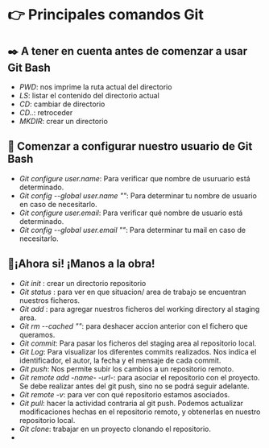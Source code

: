 # :point_right: **Principales comandos Git**
## :black_nib: A tener en cuenta antes de comenzar a usar Git Bash
- *PWD*: nos imprime la ruta actual del directorio
- *LS*: listar el contenido del directorio actual
- *CD*: cambiar de directorio
- *CD..*: retroceder
- *MKDIR*: crear un directorio   

## :wrench: Comenzar a configurar nuestro usuario de  Git Bash
  
  - *Git configure user.name*: Para verificar que nombre de usuruario está determinado.
  -  *Git config --global user.name ""*: Para determinar tu nombre de usuario en caso de necesitarlo.
  -  *Git configure user.email*: Para verificar qué nombre de usuario está determinado.
  - *Git config --global user.email ""*:  Para determinar tu mail en caso de necesitarlo.

## :construction_worker:¡Ahora si! ¡Manos a la obra!
  
- *Git init* : crear un directorio repositorio
- *Git status* : para ver en que situacion/ area de trabajo se encuentran nuestros ficheros.
- *Git add* : para agregar nuestros ficheros del working directory al staging area.
- *Git rm --cached ""*: para deshacer accion anterior con el fichero que queramos.
-  *Git commit*: Para pasar los ficheros del staging area al repositorio local. 
-  *Git Log*: Para visualizar los diferentes commits realizados. Nos indica el identificador, el autor, la fecha y el mensaje de cada commit.
-  *Git push*: Nos permite subir los cambios a un repositorio remoto.
-  *Git remote add -name- -url-*: para asociar el repositorio con el proyecto. Se debe realizar antes del git push, sino no se podrá seguir adelante.
-  *Git remote -v*: para ver con qué repositorio estamos asociados.
-  *Git pull*: hacer la actividad contraria al git push. Podemos actualizar modificaciones hechas en el repositorio remoto, y obtenerlas en nuestro repositorio local.
-  *Git clone*: trabajar en un proyecto clonando el repositorio.
-  
  

